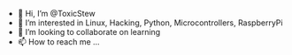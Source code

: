 - 👋 Hi, I’m @ToxicStew
- 👀 I’m interested in Linux, Hacking, Python, Microcontrollers, RaspberryPi
- 💞️ I’m looking to collaborate on learning
- 📫 How to reach me ...

<!---
ToxicStew/ToxicStew is a ✨ special ✨ repository because its `README.md` (this file) appears on your GitHub profile.
You can click the Preview link to take a look at your changes.
--->
